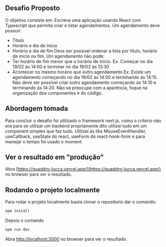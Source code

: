 ## Desafio Proposto

O objetivo consiste em:
Escreva uma aplicação usando React com Typescript que permita criar e listar
agendamentos. Um agendamento deve possuir:

- Título
- Horário e dia de início
- Horário e dia de fim
  Deve ser possível ordenar a lista por título, horário de início ou fim.
  Um agendamento não pode:
- Ter horário de fim menor que o horário de início.
  Ex: Começar no dia 19/02 às 14:00 e terminar no dia 19/02 às 13:30
- Acontecer no mesmo horário que outro agendamento
  Ex: Existe um agendamento começando no dia 19/02 às 14:00 e terminando às 14:15.
  Não deve ser possível criar outro agendamento começando às 14:10 e terminando às
  14:20.
  Não se preocupe com a aparência, foque na organização dos componentes e do
  código.

## Abordagem tomada

Para concluir o desafio foi utilizado o framework next.js, como o criterio não era para se utilizar um backend propriamente dito utilizei tudo em um component simples que faz tudo.
Utilizei as libs MouseEventHandler, useCallback, useState do react, useForm do react-hook-form e para manejar o tempo foi usado o moment.

## Ver o resultado em "produção"

Abra [https://quaddro-lucca.vercel.app/](https://quaddro-lucca.vercel.app/) no browser para ver o resultado.

## Rodando o projeto localmente

Para rodar o projeto localmente basta clonar o repositorio dar o comando:

```bash
npm install
```

Depois o comando

```bash
npm run dev
```

Abra [http://localhost:3000](http://localhost:3000) no browser para ver o resultado.
